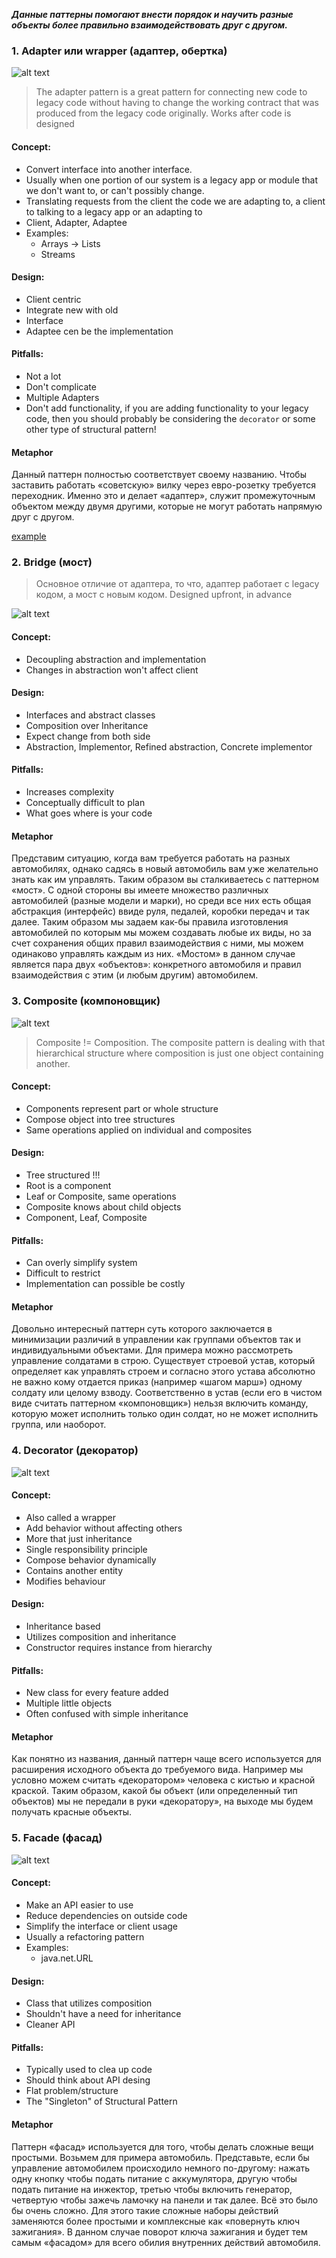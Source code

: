 
***Данные паттерны помогают внести порядок и научить разные объекты более правильно взаимодействовать друг с другом.***

### 1. Adapter или wrapper (адаптер, обертка)

![alt text](images/adapter.png)

> The adapter pattern is a great pattern for connecting new code to legacy code without 
> having to change the working contract that was produced from the legacy code originally.
> Works after code is designed

#### Concept:
 - Convert interface into another interface.
 - Usually when one portion of our system is a legacy app or module that we don't want to, or can't possibly change.
 - Translating requests from the client the code we are adapting to, a client to talking to a legacy app or an adapting to 
 - Client, Adapter, Adaptee
 - Examples:
 	 - Arrays -> Lists
 	 - Streams
 	 
#### Design:
 - Client centric
 - Integrate new with old
 - Interface
 - Adaptee cen be the implementation
 
#### Pitfalls:
 - Not a lot
 - Don't complicate
 - Multiple Adapters
 - Don't add functionality, if you are adding functionality to your legacy code, 
   then you should probably be considering the `decorator` or some other type of structural pattern!
 
#### Metaphor 
Данный паттерн полностью соответствует своему названию. Чтобы заставить работать «советскую» вилку через евро-розетку требуется переходник. 
Именно это и делает «адаптер», служит промежуточным объектом между двумя другими, которые не могут работать напрямую друг с другом.
 
[example](_1_adapter/)  

### 2. Bridge (мост)

> Основное отличие от адаптера, то что, адаптер работает с legacy кодом, а мост с новым кодом.
> Designed upfront, in advance

![alt text](images/bridge.png)

#### Concept:
 - Decoupling abstraction and implementation
 - Changes in abstraction won't affect client
 
#### Design:
 - Interfaces and abstract classes
 - Composition over Inheritance
 - Expect change from both side
 - Abstraction, Implementor, Refined abstraction, Concrete implementor
 
#### Pitfalls:
 - Increases complexity
 - Conceptually difficult to plan
 - What goes where is your code
 
#### Metaphor  
 Представим ситуацию, когда вам требуется работать на разных автомобилях, однако садясь в новый автомобиль вам уже желательно знать как им управлять. 
 Таким образом вы сталкиваетесь с паттерном «мост». С одной стороны вы имеете множество различных автомобилей (разные модели и марки), 
 но среди все них есть общая абстракция (интерфейс) ввиде руля, педалей, коробки передач и так далее. 
 Таким образом мы задаем как-бы правила изготовления автомобилей по которым мы можем создавать любые их виды, 
 но за счет сохранения общих правил взаимодействия с ними, мы можем одинаково управлять каждым из них. 
 «Мостом» в данном случае является пара двух «объектов»: конкретного автомобиля и правил взаимодействия с этим (и любым другим) автомобилем.
 
### 3. Composite (компоновщик)

![alt text](images/composite.png)

> Composite != Composition.
> The composite pattern is dealing with that hierarchical structure where composition is 
> just one object containing another.

#### Concept:
 - Components represent part or whole structure
 - Compose object into tree structures
 - Same operations applied on individual and composites

#### Design:
 - Tree structured !!!
 - Root is a component
 - Leaf or Composite, same operations
 - Composite knows about child objects
 - Component, Leaf, Composite
 
#### Pitfalls:
 - Can overly simplify system
 - Difficult to restrict
 - Implementation can possible be costly

#### Metaphor 
Довольно интересный паттерн суть которого заключается в минимизации различий в управлении как группами объектов так и индивидуальными объектами. 
Для примера можно рассмотреть управление солдатами в строю. Существует строевой устав, который определяет как управлять строем и согласно этого устава 
абсолютно не важно кому отдается приказ (например «шагом марш») одному солдату или целому взводу. 
Соответственно в устав (если его в чистом виде считать паттерном «компоновщик») нельзя включить команду, которую может исполнить только один солдат, но не может исполнить группа, или наоборот.

### 4. Decorator (декоратор)

![alt text](images/decorator.png)

#### Concept:
 - Also called a wrapper
 - Add behavior without affecting others
 - More that just inheritance
 - Single responsibility principle
 - Compose behavior dynamically
 - Contains another entity
 - Modifies behaviour
 
#### Design:
 - Inheritance based
 - Utilizes composition and inheritance
 - Constructor requires instance from hierarchy
 
#### Pitfalls:
 - New class for every feature added
 - Multiple little objects
 - Often confused with simple inheritance
 
#### Metaphor 
Как понятно из названия, данный паттерн чаще всего используется для расширения исходного объекта до требуемого вида.
Например мы условно можем считать «декоратором» человека с кистью и красной краской. 
Таким образом, какой бы объект (или определенный тип объектов) мы не передали в руки «декоратору», на выходе мы будем получать красные объекты.

### 5. Facade (фасад)

![alt text](images/facade.png)

#### Concept:
 - Make an API easier to use
 - Reduce dependencies on outside code
 - Simplify the interface or client usage
 - Usually a refactoring pattern
 - Examples:
    - java.net.URL
 
#### Design:
  - Class that utilizes composition
  - Shouldn't have a need for inheritance
  - Cleaner API
  
#### Pitfalls:
  - Typically used to clea up code
  - Should think about API desing
  - Flat problem/structure
  - The "Singleton" of Structural Pattern
  
#### Metaphor 
Паттерн «фасад» используется для того, чтобы делать сложные вещи простыми. Возьмем для примера автомобиль. 
Представьте, если бы управление автомобилем происходило немного по-другому: нажать одну кнопку чтобы подать питание с аккумулятора, 
другую чтобы подать питание на инжектор, третью чтобы включить генератор, четвертую чтобы зажечь ламочку на панели и так далее. 
Всё это было бы очень сложно. Для этого такие сложные наборы действий заменяются более простыми и комплексные как «повернуть ключ зажигания». 
В данном случае поворот ключа зажигания и будет тем самым «фасадом» для всего обилия внутренних действий автомобиля.
  
  
